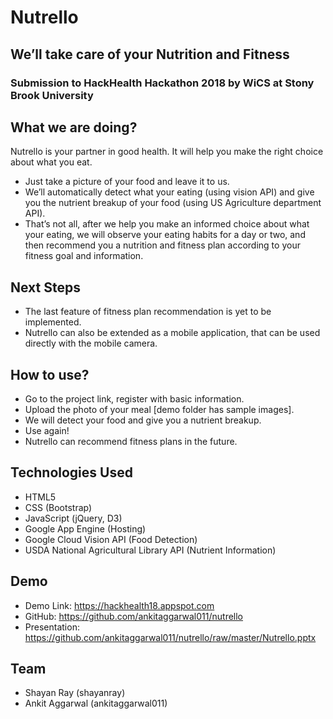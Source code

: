 # Nutrello
## We’ll take care of your Nutrition and Fitness

### Submission to HackHealth Hackathon 2018 by WiCS at Stony Brook University

## What we are doing?
Nutrello is your partner in good health. It will help you make the right choice about what you eat.

- Just take a picture of your food and leave it to us.
- We’ll automatically detect what your eating (using vision API) and give you the nutrient breakup of your food (using US Agriculture department API).
- That’s not all, after we help you make an informed choice about what your eating, we will observe your eating habits for a day or two, and then recommend you a nutrition and fitness plan according to your fitness goal and information.

## Next Steps
- The last feature of fitness plan recommendation is yet to be implemented.
- Nutrello can also be extended as a mobile application, that can be used directly with the mobile camera.

## How to use?
- Go to the project link, register with basic information.
- Upload the photo of your meal [demo folder has sample images].
- We will detect your food and give you a nutrient breakup.
- Use again!
- Nutrello can recommend fitness plans in the future.

## Technologies Used
- HTML5
- CSS (Bootstrap)
- JavaScript (jQuery, D3)
- Google App Engine (Hosting)
- Google Cloud Vision API (Food Detection)
- USDA National Agricultural Library API (Nutrient Information)

## Demo
- Demo Link: https://hackhealth18.appspot.com
- GitHub: https://github.com/ankitaggarwal011/nutrello
- Presentation: https://github.com/ankitaggarwal011/nutrello/raw/master/Nutrello.pptx

## Team
- Shayan Ray (shayanray)
- Ankit Aggarwal (ankitaggarwal011)
